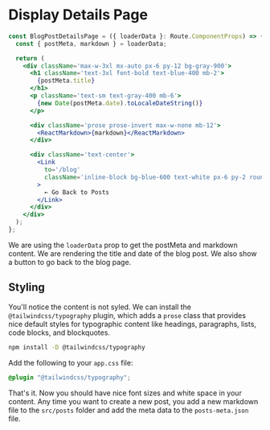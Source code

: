 # Display Details Page


```jsx
const BlogPostDetailsPage = ({ loaderData }: Route.ComponentProps) => {
  const { postMeta, markdown } = loaderData;

  return (
    <div className='max-w-3xl mx-auto px-6 py-12 bg-gray-900'>
      <h1 className='text-3xl font-bold text-blue-400 mb-2'>
        {postMeta.title}
      </h1>
      <p className='text-sm text-gray-400 mb-6'>
        {new Date(postMeta.date).toLocaleDateString()}
      </p>

      <div className='prose prose-invert max-w-none mb-12'>
        <ReactMarkdown>{markdown}</ReactMarkdown>
      </div>

      <div className='text-center'>
        <Link
          to='/blog'
          className='inline-block bg-blue-600 text-white px-6 py-2 rounded-lg hover:bg-blue-700 transition'
        >
          ← Go Back to Posts
        </Link>
      </div>
    </div>
  );
};
```

We are using the `loaderData` prop to get the postMeta and markdown content. We are rendering the title and date of the blog post. We also show a button to go back to the blog page.

## Styling

You'll notice the content is not syled. We can install the `@tailwindcss/typography` plugin, which adds a `prose` class that provides nice default styles for typographic content like headings, paragraphs, lists, code blocks, and blockquotes.

```bash
npm install -D @tailwindcss/typography
```

Add the following to your `app.css` file:

```css
@plugin "@tailwindcss/typography";
```

That's it. Now you should have nice font sizes and white space in your content. Any time you want to create a new post, you add a new markdown file to the `src/posts` folder and add the meta data to the `posts-meta.json` file.
